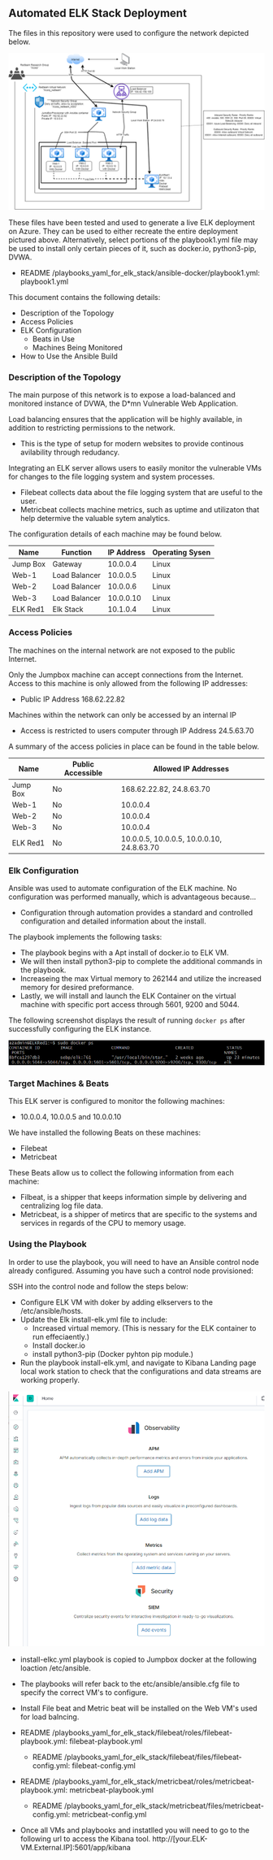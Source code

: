 ## Automated ELK Stack Deployment

The files in this repository were used to configure the network depicted below.

![Elk Stack Diagram](./Images/Diagrams/Elk/Elk_Stack_Diagram.png)

These files have been tested and used to generate a live ELK deployment on Azure. They can be used to either recreate the entire deployment pictured above. Alternatively, select portions of the playbook1.yml file may be used to install only certain pieces of it, such as docker.io, python3-pip, DVWA.

  - README /playbooks_yaml_for_elk_stack/ansible-docker/playbook1.yml: playbook1.yml

This document contains the following details:
- Description of the Topology
- Access Policies
- ELK Configuration
  - Beats in Use
  - Machines Being Monitored
- How to Use the Ansible Build


### Description of the Topology

The main purpose of this network is to expose a load-balanced and monitored instance of DVWA, the D*mn Vulnerable Web Application.

Load balancing ensures that the application will be highly available, in addition to restricting permissions to the network.
- This is the type of setup for modern websites to provide continous avilability through redudancy.

Integrating an ELK server allows users to easily monitor the vulnerable VMs for changes to the file logging system and system processes.
- Filebeat collects data about the file logging system that are useful to the user.
- Metricbeat collects machine metrics, such as uptime and utilizaton that help determive the valuable sytem analytics.

The configuration details of each machine may be found below.

| Name     | Function      | IP Address | Operating Sysen |
|----------|---------------|------------|-----------------|
| Jump Box | Gateway       | 10.0.0.4   | Linux           |
| Web-1    | Load Balancer | 10.0.0.5   | Linux           |
| Web-2    | Load Balancer | 10.0.0.6   | Linux           |
| Web-3    | Load Balancer | 10.0.0.10  | Linux           |
| ELK Red1 | Elk Stack     | 10.1.0.4   | Linux           |

### Access Policies

The machines on the internal network are not exposed to the public Internet. 

Only the Jumpbox machine can accept connections from the Internet. Access to this machine is only allowed from the following IP addresses:
- Public IP Address 168.62.22.82

Machines within the network can only be accessed by an internal IP
- Access is restricted to users computer through IP Address 24.5.63.70

A summary of the access policies in place can be found in the table below.

| Name     | Public Accessible | Allowed IP Addresses                      |
|----------|-------------------|-------------------------------------------|
| Jump Box | No                | 168.62.22.82, 24.8.63.70                  |
| Web-1    | No                | 10.0.0.4                                  |
| Web-2    | No                | 10.0.0.4                                  |
| Web-3    | No                | 10.0.0.4                                  |
| ELK Red1 | No                | 10.0.0.5, 10.0.0.5, 10.0.0.10, 24.8.63.70 |

### Elk Configuration

Ansible was used to automate configuration of the ELK machine. No configuration was performed manually, which is advantageous because...
- Configuration through automation provides a standard and controlled configuration and detailed information about the install.

The playbook implements the following tasks:
- The playbook begins with a Apt install of docker.io to ELK VM.
- We will then install python3-pip to complete the additional commands in the playbook.
- Increaseing the max Virtual memory to 262144 and utilize the increased memory for desired preformance.
- Lastly, we will install and launch the ELK Container on the virtual machine with specific port access through 5601, 9200 and 5044.

The following screenshot displays the result of running `docker ps` after successfully configuring the ELK instance.

![Docker PS output](./images/elk_docker/docker_ps.png)

### Target Machines & Beats
This ELK server is configured to monitor the following machines:
- 10.0.0.4, 10.0.0.5 and 10.0.0.10

We have installed the following Beats on these machines:
- Filebeat 
- Metricbeat

These Beats allow us to collect the following information from each machine:
- Filbeat, is a shipper that keeps information simple by delivering and centralizing log file data.
- Metricbeat, is a shipper of metircs that are specific to the systems and services in regards of the CPU to memory usage.

### Using the Playbook
In order to use the playbook, you will need to have an Ansible control node already configured. Assuming you have such a control node provisioned: 

SSH into the control node and follow the steps below:
- Configure ELK VM with doker by adding elkservers to the /etc/ansible/hosts.
- Update the Elk install-elk.yml file to include:
  - Increased virtual memory. (This is nessary for the ELK container to run effeciaently.)
  - Install docker.io
  - install python3-pip (Docker pyhton pip module.)
- Run the playbook install-elk.yml, and navigate to Kibana Landing page local work station to check that the configurations and data streams are working properly.

![Kibana Home Page](./images/kibana/kibana_home.png)



- install-elkc.yml playbook  is copied to Jumpbox docker at the following loaction /etc/ansible.
- The playbooks will refer back to the etc/ansible/ansible.cfg file to specify the correct VM's to configure.
 - Install File beat and Metric beat will be installed on the Web VM's used for load balncing.
  - README /playbooks_yaml_for_elk_stack/filebeat/roles/filebeat-playbook.yml: filebeat-playbook.yml
    - README /playbooks_yaml_for_elk_stack/filebeat/files/filebeat-config.yml: filebeat-config.yml
  - README /playbooks_yaml_for_elk_stack/metricbeat/roles/metricbeat-playbook.yml: metricbeat-playbook.yml
    - README /playbooks_yaml_for_elk_stack/metricbeat/files/metricbeat-config.yml: metricbeat-config.yml

- Once all VMs and playbooks and instatlled you will need to go to the following url to access the Kibana tool. http://[your.ELK-VM.External.IP]:5601/app/kibana


